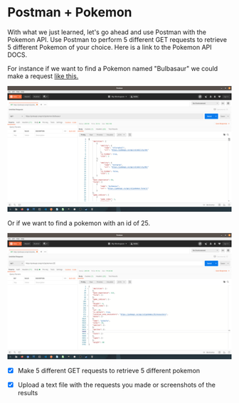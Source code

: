 # Postman + Pokemon



With what we just learned, let's go ahead and use Postman with the Pokemon API. Use Postman to perform 5 different GET requests to retrieve 5 different Pokemon of your choice. Here is a link to the Pokemon API DOCS.

For instance if we want to find a Pokemon named "Bulbasaur" we could make a request [like this.](https://pokeapi.co/docs/v2)

![](img.png)

Or if we want to find a pokemon with an id of 25.


![](img2.png)

- [x] Make 5 different GET requests to retrieve 5 different pokemon


- [x] Upload a text file with the requests you made or screenshots of the results